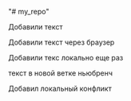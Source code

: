 "# my_repo" 


Добавили текст

Добавили текст через браузер

Добавили текс локально еще раз



текст в новой ветке ньюбренч



Добавил локальный конфликт
